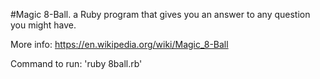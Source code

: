 #Magic 8-Ball. a Ruby program that gives you an answer to any question you might have.

More info:
https://en.wikipedia.org/wiki/Magic_8-Ball

Command to run: 'ruby 8ball.rb'